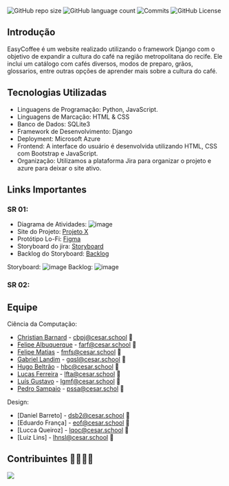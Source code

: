 ![GitHub repo size](https://img.shields.io/github/repo-size/seconds4decay/EasyCoffee)
![GitHub language count](https://img.shields.io/github/languages/count/seconds4decay/EasyCoffee?style=flat&logo=python)
![Commits](https://img.shields.io/github/commit-activity/t/seconds4decay/EasyCoffee?style=flat&logo=github)
![GitHub License](https://img.shields.io/github/license/seconds4decay/EasyCoffee)

## Introdução
EasyCoffee é um website realizado utilizando o framework Django com o objetivo de expandir a cultura do café na região metropolitana do recife. Ele inclui um catálogo com cafés diversos, modos de preparo, grãos, glossarios, entre outras opções de aprender mais sobre a cultura do café.

## Tecnologias Utilizadas
- Linguagens de Programação: Python, JavaScript.
- Linguagens de Marcação: HTML & CSS 
- Banco de Dados: SQLite3
- Framework de Desenvolvimento: Django
- Deployment: Microsoft Azure
- Frontend: A interface do usuário é desenvolvida utilizando HTML, CSS com Bootstrap e JavaScript.
- Organização: Utilizamos a plataforma Jira para organizar o projeto e azure para deixar o site ativo.

## Links Importantes

### SR 01:
- Diagrama de Atividades: ![image](https://github.com/seconds4decay/EasyCoffee/assets/142418286/991c0105-b0c3-41a6-8aae-1cd64eefc3b2)
- Site do Projeto: [Projeto X](https://sites.google.com/cesar.school/projetox/)
- Protótipo Lo-Fi: [Figma](https://www.figma.com/file/E3iH2Vvn2FxEkw0LIOXA4f/Projeto-X?type=design&node-id=0-1&mode=design&t=FaVdtn98NhqPjA9E-0)
- Storyboard do jira: [Storyboard](https://zibec.atlassian.net/jira/software/projects/EC/boards/4)
- Backlog do Storyboard: [Backlog](https://zibec.atlassian.net/jira/software/projects/EC/boards/4/backlog)
  
Storyboard:
![image](https://github.com/seconds4decay/EasyCoffee/assets/142419701/45689dbc-84a8-4776-b316-5776e6944f34)
Backlog:
![image](https://github.com/seconds4decay/EasyCoffee/assets/142419701/f66e41dc-737c-4b56-b8fa-d5dc24275459)


### SR 02:


## Equipe
Ciência da Computação:
- [Christian Barnard](https://github.com/ChrisDrakon) - cbpj@cesar.school 📩
- [Felipe Albuquerque](https://github.com/FelipeARFranca) - farf@cesar.school 📩
- [Felipe Matias](https://github.com/Zibec) - fmfs@cesar.school 📩
- [Gabriel Landim](https://github.com/Gabrielqlandim) - gqsl@cesar.school 📩
- [Hugo Beltrão](https://github.com/HugoB2) - hbc@cesar.school 📩
- [Lucas Ferreira](https://github.com/seconds4decay) - lfta@cesar.school 📩
- [Luís Gustavo](https://github.com/Luis-Gustavo-Melo) - lgmf@cesar.school 📩
- [Pedro Sampaio](https://github.com/PedrooSam) - pssa@cesar.schol 📩

Design:
- [Daniel Barreto] - dsb2@cesar.school 📩
- [Eduardo França] - eof@cesar.school 📩
- [Lucca Queiroz] - lqoc@cesar.school 📩
- [Luiz Lins] - lhnsl@cesar.school 📩

## Contribuintes 👨‍👩‍👧‍👦
<a href="https://github.com/Gabrielqlandim/fds-projeto/graphs/contributors">
  <img src="https://contrib.rocks/image?repo=Gabrielqlandim/fds-projeto" />
</a>
